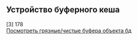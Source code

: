 ## Устройство буферного кеша
[3] 178   
[Посмотреть грязные/чистые буфера объекта бд](https://github.com/AV-ghub/PostgreSQL/blob/main/004%20%D0%9E%D0%BF%D1%82%D0%B8%D0%BC%D0%B8%D0%B7%D0%B0%D1%86%D0%B8%D1%8F/%D0%9F%D1%80%D0%B0%D0%BA%D1%82%D0%B8%D0%BA%D0%B0%20%D0%BE%D0%BF%D1%82%D0%B8%D0%BC%D0%B8%D0%B7%D0%B0%D1%86%D0%B8%D0%B8/%D0%A1%D0%BA%D1%80%D0%B8%D0%BF%D1%82%D1%8B/%D0%91%D1%83%D1%84%D0%B5%D1%80%D0%BD%D1%8B%D0%B9%20%D0%BA%D1%8D%D1%88/buffercache.sql)
